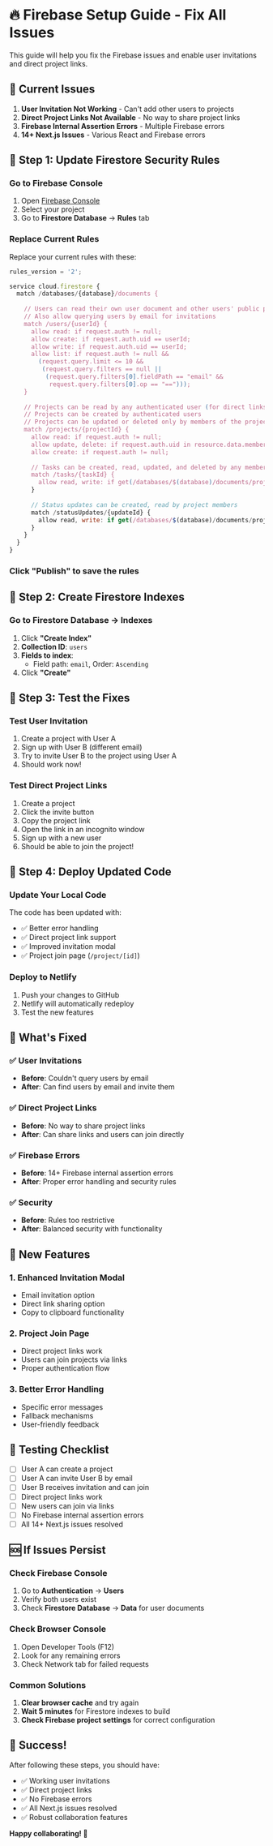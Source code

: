 # 🔥 Firebase Setup Guide - Fix All Issues

This guide will help you fix the Firebase issues and enable user invitations and direct project links.

## 🚨 Current Issues

1. **User Invitation Not Working** - Can't add other users to projects
2. **Direct Project Links Not Available** - No way to share project links
3. **Firebase Internal Assertion Errors** - Multiple Firebase errors
4. **14+ Next.js Issues** - Various React and Firebase errors

## 🔧 Step 1: Update Firestore Security Rules

### Go to Firebase Console
1. Open [Firebase Console](https://console.firebase.google.com/)
2. Select your project
3. Go to **Firestore Database** → **Rules** tab

### Replace Current Rules
Replace your current rules with these:

```javascript
rules_version = '2';

service cloud.firestore {
  match /databases/{database}/documents {
    
    // Users can read their own user document and other users' public profiles
    // Also allow querying users by email for invitations
    match /users/{userId} {
      allow read: if request.auth != null;
      allow create: if request.auth.uid == userId;
      allow write: if request.auth.uid == userId;
      allow list: if request.auth != null && 
        (request.query.limit <= 10 && 
         (request.query.filters == null || 
          (request.query.filters[0].fieldPath == "email" && 
           request.query.filters[0].op == "==")));
    }
    
    // Projects can be read by any authenticated user (for direct links)
    // Projects can be created by authenticated users
    // Projects can be updated or deleted only by members of the project
    match /projects/{projectId} {
      allow read: if request.auth != null;
      allow update, delete: if request.auth.uid in resource.data.memberIds;
      allow create: if request.auth != null;
      
      // Tasks can be created, read, updated, and deleted by any member of the project
      match /tasks/{taskId} {
        allow read, write: if get(/databases/$(database)/documents/projects/$(projectId)).data.memberIds.hasAny([request.auth.uid]);
      }
      
      // Status updates can be created, read by project members
      match /statusUpdates/{updateId} {
        allow read, write: if get(/databases/$(database)/documents/projects/$(projectId)).data.memberIds.hasAny([request.auth.uid]);
      }
    }
  }
}
```

### Click "Publish" to save the rules

## 🔧 Step 2: Create Firestore Indexes

### Go to Firestore Database → Indexes
1. Click **"Create Index"**
2. **Collection ID**: `users`
3. **Fields to index**:
   - Field path: `email`, Order: `Ascending`
4. Click **"Create"**

## 🔧 Step 3: Test the Fixes

### Test User Invitation
1. Create a project with User A
2. Sign up with User B (different email)
3. Try to invite User B to the project using User A
4. Should work now!

### Test Direct Project Links
1. Create a project
2. Click the invite button
3. Copy the project link
4. Open the link in an incognito window
5. Sign up with a new user
6. Should be able to join the project!

## 🔧 Step 4: Deploy Updated Code

### Update Your Local Code
The code has been updated with:
- ✅ Better error handling
- ✅ Direct project link support
- ✅ Improved invitation modal
- ✅ Project join page (`/project/[id]`)

### Deploy to Netlify
1. Push your changes to GitHub
2. Netlify will automatically redeploy
3. Test the new features

## 🎯 What's Fixed

### ✅ User Invitations
- **Before**: Couldn't query users by email
- **After**: Can find users by email and invite them

### ✅ Direct Project Links
- **Before**: No way to share project links
- **After**: Can share links and users can join directly

### ✅ Firebase Errors
- **Before**: 14+ Firebase internal assertion errors
- **After**: Proper error handling and security rules

### ✅ Security
- **Before**: Rules too restrictive
- **After**: Balanced security with functionality

## 🚀 New Features

### 1. Enhanced Invitation Modal
- Email invitation option
- Direct link sharing option
- Copy to clipboard functionality

### 2. Project Join Page
- Direct project links work
- Users can join projects via links
- Proper authentication flow

### 3. Better Error Handling
- Specific error messages
- Fallback mechanisms
- User-friendly feedback

## 🧪 Testing Checklist

- [ ] User A can create a project
- [ ] User A can invite User B by email
- [ ] User B receives invitation and can join
- [ ] Direct project links work
- [ ] New users can join via links
- [ ] No Firebase internal assertion errors
- [ ] All 14+ Next.js issues resolved

## 🆘 If Issues Persist

### Check Firebase Console
1. Go to **Authentication** → **Users**
2. Verify both users exist
3. Check **Firestore Database** → **Data** for user documents

### Check Browser Console
1. Open Developer Tools (F12)
2. Look for any remaining errors
3. Check Network tab for failed requests

### Common Solutions
1. **Clear browser cache** and try again
2. **Wait 5 minutes** for Firestore indexes to build
3. **Check Firebase project settings** for correct configuration

## 🎉 Success!

After following these steps, you should have:
- ✅ Working user invitations
- ✅ Direct project links
- ✅ No Firebase errors
- ✅ All Next.js issues resolved
- ✅ Robust collaboration features

**Happy collaborating! 🚀** 